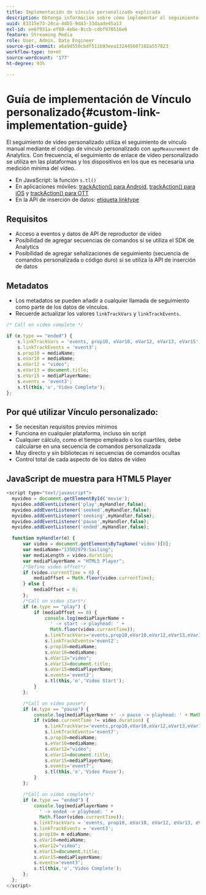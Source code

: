 ```yaml
---
title: Implementación de vínculo personalizado explicada
description: Obtenga información sobre cómo implementar el seguimiento de vínculos personalizados en la recopilación de medios de streaming.
uuid: 83315e73-20ca-4db5-9d43-33daade45a13
exl-id: ee6f931a-ef80-4ebe-8ccb-cdbf970516e6
feature: Streaming Media
role: User, Admin, Data Engineer
source-git-commit: a6a9d550cbdf511b93eea132445607102a557823
workflow-type: tm+mt
source-wordcount: '177'
ht-degree: 93%

---
```


# Guía de implementación de Vínculo personalizado{#custom-link-implementation-guide}

El seguimiento de vídeo personalizado utiliza el seguimiento de vínculo manual mediante el código de vínculo personalizado con `appMeasurement` de Analytics.
Con frecuencia, el seguimiento de enlace de vídeo personalizado se utiliza en las plataformas y los dispositivos en los que es necesaria una medición mínima del vídeo.

* En JavaScript: la función `s.tl()`
* En aplicaciones móviles: [trackAction() para Android](https://experienceleague.adobe.com/docs/mobile-services/android/analytics-android/actions.html?lang=es), [trackAction() para iOS](https://experienceleague.adobe.com/docs/mobile-services/ios/analytics-ios/actions.html?lang=es) y [trackAction() para OTT](/help/use-cases/analytics-with-ott/track-app-actions.md)
* En la API de inserción de datos: [etiqueta linktype](https://github.com/AdobeDocs/analytics-1.4-apis/blob/master/docs/data-insertion-api/reference/r_supported_tags.md)

## Requisitos

* Acceso a eventos y datos de API de reproductor de vídeo
* Posibilidad de agregar secuencias de comandos si se utiliza el SDK de Analytics
* Posibilidad de agregar señalizaciones de seguimiento (secuencia de comandos personalizada o código duro) si se utiliza la API de inserción de datos

## Metadatos

* Los metadatos se pueden añadir a cualquier llamada de seguimiento como parte de los datos de vínculos.
* Recuerde actualizar los valores `linkTrackVars` y `linkTrackEvents`.

```javascript
/* Call on video complete */

if (e.type == "ended") {  
    s.linkTrackVars = 'events, prop10, eVar10, eVar12, eVar13, eVar15';
    s.linkTrackEvents = 'event3';
    s.prop10 = mediaName;
    s.eVar10 = mediaName;
    s.eVar12 = "video";
    s.eVar13 = document.title;
    s.eVar15 = mediaPlayerName;
    s.events = 'event3';
    s.tl(this,'o','Video Complete');
};
```

## Por qué utilizar Vínculo personalizado:

* Se necesitan requisitos previos mínimos
* Funciona en cualquier plataforma, incluso sin script
* Cualquier cálculo, como el tiempo empleado o los cuartiles, debe calcularse en una secuencia de comandos personalizada
* Muy directo y sin bibliotecas ni secuencias de comandos ocultas
* Control total de cada aspecto de los datos de vídeo

## JavaScript de muestra para HTML5 Player

```javascript
<script type="text/javascript">
  myvideo = document.getElementById('movie');
  myvideo.addEventListener('play',myHandler,false);
  myvideo.addEventListener('seeked',myHandler,false);
  myvideo.addEventListener('seeking',myHandler,false);
  myvideo.addEventListener('pause',myHandler,false);
  myvideo.addEventListener('ended',myHandler,false);

  function myHandler(e) {
      var video = document.getElementsByTagName('video')[0];
      var mediaName="13502979:Sailing";
      var mediaLength = video.duration;
      var mediaPlayerName = "HTML5 Player";
      /*Define video offset*/
      if (video.currentTime > 0) {
          mediaOffset = Math.floor(video.currentTime);
      } else {
          mediaOffset = 0;
      };
      /*Call on video start*/
      if (e.type == "play") {
          if (mediaOffset == 0) {
              console.log(mediaPlayerName +
                ' -> start -> playhead: ' +  
                Math.floor(video.currentTime));
              s.linkTrackVars='events,prop10,eVar10,eVar12,eVar13,eVar15';
              s.linkTrackEvents='event2';
              s.prop10=mediaName;
              s.eVar10=mediaName;
              s.eVar12="video";
              s.eVar13=document.title;
              s.eVar15=mediaPlayerName;
              s.events='event2';
              s.tl(this,'o','Video Start');
          }
      };

      /*Call on video pause*/
      if (e.type == "pause") {
          console.log(mediaPlayerName +' -> pause -> playhead: ' + Math.floor(video.currentTime));
          if (video.currentTime != video.duration) {
              s.linkTrackVars='events,prop10,eVar10,eVar12,eVar13,eVar15';
              s.linkTrackEvents='event7';
              s.prop10=mediaName;
              s.eVar10=mediaName;
              s.eVar12="video";
              s.eVar13=document.title;
              s.eVar15=mediaPlayerName;
              s.events='event7';
              s.tl(this,'o','Video Pause');
          }
      };

      /*Call on video complete*/
      if (e.type == "ended") {
          console.log(mediaPlayerName +
            ' -> ended -> playhead: ' +
            Math.floor(video.currentTime));
          s.linkTrackVars = 'events, prop10, eVar10, eVar12, eVar13, eVar15';
          s.linkTrackEvents = 'event3';
          s.prop10= m ediaName;
          s.eVar10=mediaName;
          s.eVar12="video";
          s.eVar13=document.title;
          s.eVar15=mediaPlayerName;
          s.events='event3';
          s.tl(this,'o','Video Complete');
      };
  };
</script>
```
